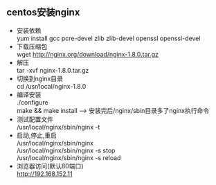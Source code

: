 ## centos安装nginx
- 安装依赖  
yum install gcc pcre-devel zlib zlib-devel openssl openssl-devel
- 下载压缩包  
wget http://nginx.org/download/nginx-1.8.0.tar.gz
- 解压  
tar -xvf nginx-1.8.0.tar.gz
- 切换到nginx目录  
cd /usr/local/nginx-1.8.0
- 编译安装  
./configure  
make && make install  --> 安装完后/nginx/sbin目录多了nginx执行命令
- 测试配置文件  
/usr/local/nginx/sbin/nginx -t
- 启动,停止,重启  
/usr/local/nginx/sbin/nginx  
/usr/local/nginx/sbin/nginx -s stop  
/usr/local/nginx/sbin/nginx -s reload
- 浏览器访问(默认80端口)  
http://192.168.152.11
